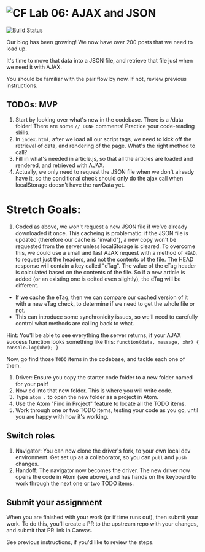 ![CF](https://i.imgur.com/7v5ASc8.png)  Lab 06: AJAX and JSON
=======
[![Build Status](https://travis-ci.org/codefellows-seattle-301d4/06-AJAX-and-JSON.svg?branch=master)](https://travis-ci.org/codefellows-seattle-301d4/06-AJAX-and-JSON)

Our blog has been growing! We now have over 200 posts that we need to load up.

It's time to move that data into a JSON file, and retrieve that file just when we need it with AJAX.

You should be familiar with the pair flow by now. If not, review previous instructions.

## TODOs: MVP
1. Start by looking over what's new in the codebase. There is a /data folder! There are some `// DONE` comments! Practice your code-reading skills.
1. In `index.html`, after we load all our script tags, we need to kick off the retrieval of data, and rendering of the page. What's the right method to call?
1. Fill in what's needed in article.js, so that all the articles are loaded and rendered, and retrieved with AJAX.
1. Actually, we only need to request the JSON file when we don't already have it, so the conditional check should only do the ajax call when localStorage doesn't have the rawData yet.

# Stretch Goals:
1. Coded as above, we won't request a new JSON file if we've already downloaded it once. This cacheing is problematic: if the JSON file is updated (therefore our cache is "invalid"), a new copy won't be requested from the server unless localStorage is cleared. To overcome this, we could use a small and fast AJAX request with a method of `HEAD`, to request just the headers, and not the contents of the file. The HEAD response will contain a key called "eTag". The value of the eTag header is calculated based on the contents of the file. So if a new article is added (or an existing one is edited even slightly), the eTag will be different.
  - If we cache the eTag, then we can compare our cached version of it with a new eTag check, to determine if we need to get the whole file or not.
  - This can introduce some synchronicity issues, so we'll need to carefully control what methods are calling back to what.

Hint: You'll be able to see everything the server returns, if your AJAX success function looks something like this:
`function(data, message, xhr) {
  console.log(xhr);
}`

Now, go find those `TODO` items in the codebase, and tackle each one of them.

1. Driver: Ensure you copy the starter code folder to a new folder named for your pair!
1. Now cd into that new folder. This is where you will write code.
1. Type `atom .` to open the new folder as a project in Atom.
1. Use the Atom "Find in Project" feature to locate all the TODO items.
1. Work through one or two TODO items, testing your code as you go, until you are happy with how it's working.

## Switch roles
1. Navigator: You can now clone the driver's fork, to your own local dev environment. Get set up as a collaborator, so you can `pull` and `push` changes.
1. Handoff: The navigator now becomes the driver. The new driver now opens the code in Atom (see above), and has hands on the keyboard to work through the next one or two TODO items.

## Submit your assignment

When you are finished with your work (or if time runs out), then submit your work. To do this, you'll create a PR to the upstream repo with your changes, and submit that PR link in Canvas.

See previous instructions, if you'd like to review the steps.
